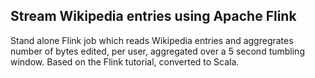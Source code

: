 ## Stream Wikipedia entries using Apache Flink

Stand alone Flink job which reads Wikipedia entries and aggregrates number of bytes edited,
per user, aggregated over a 5 second tumbling window. Based on the Flink tutorial, converted to Scala.